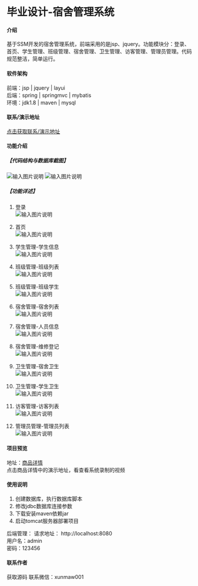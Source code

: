 # 毕业设计-宿舍管理系统

#### 介绍
基于SSM开发的宿舍管理系统，前端采用的是jsp、jquery。功能模块分：登录、首页、学生管理、班级管理、宿舍管理、卫生管理、访客管理、管理员管理。代码规范整洁，简单运行。


#### 软件架构
前端：jsp | jquery | layui  
后端：spring | springmvc | mybatis  
环境：jdk1.8 | maven | mysql       

#### 联系/演示地址
 [点击获取联系/演示地址](https://www.xunmaw.com/ "点击获取更多") 

#### 功能介绍
##### 【代码结构与数据库截图】
![输入图片说明](images/image1.png) 
![输入图片说明](images/image2.png)  

##### 【功能详述】 
1. 登录  
![输入图片说明](images/image3.png)

2. 首页  
![输入图片说明](images/image4.png)

3. 学生管理-学生信息  
![输入图片说明](images/image5.png)

4. 班级管理-班级列表  
![输入图片说明](images/image6.png)

5. 班级管理-班级学生  
![输入图片说明](images/image7.png)

6. 宿舍管理-宿舍列表  
![输入图片说明](images/image8.png)

7. 宿舍管理-人员信息  
![输入图片说明](images/image9.png)

8. 宿舍管理-维修登记  
![输入图片说明](images/image10.png)

9. 卫生管理-宿舍卫生  
![输入图片说明](images/image11.png)

10. 卫生管理-学生卫生  
![输入图片说明](images/image12.png)

11. 访客管理-访客列表  
![输入图片说明](images/image13.png)

12. 管理员管理-管理员列表  
![输入图片说明](images/image14.png)


#### 项目预览
地址：[商品详情 ](https://www.xunmaw.com/shop/detail/1673356201775091714)     
点击商品详情中的演示地址，看查看系统录制的视频    

#### 使用说明
1. 创建数据库，执行数据库脚本  
2. 修改jdbc数据库连接参数  
3. 下载安装maven依赖jar  
4. 启动tomcat服务器部署项目  

后端管理： 
    请求地址： http://localhost:8080    
    用户名：admin    
    密码：123456    
    
#### 联系作者

 获取源码 联系微信：xunmaw001
